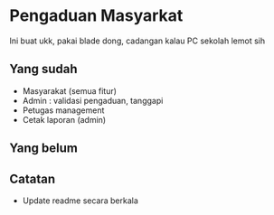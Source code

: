 # Pengaduan Masyarkat
Ini buat ukk, pakai blade dong, cadangan kalau PC sekolah lemot sih

## Yang sudah
 - Masyarakat (semua fitur) 
 - Admin : validasi pengaduan, tanggapi
 - Petugas management
 - Cetak laporan (admin)

## Yang belum
 

## Catatan 
 - Update readme secara berkala
